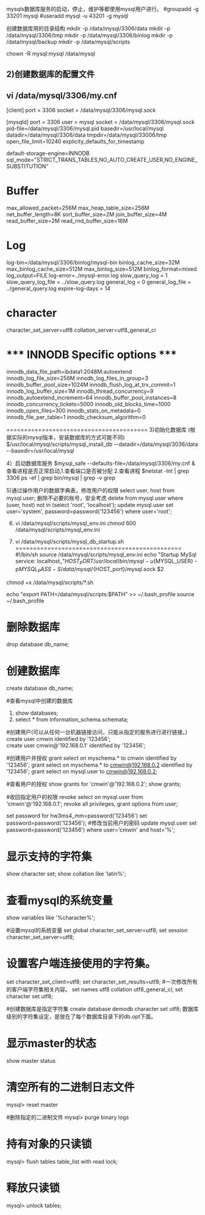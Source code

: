 mysqls数据库服务的启动，停止，维护等都使用mysql用户进行。
#groupadd -g 33201 mysql
#useradd mysql -u 43201 -g mysql

创建数据库用的目录结构
mkdir -p /data/mysql/3306/data
mkdir -p /data/mysql/3306/tmp
mkdir -p /data/mysql/3306/binlog
mkdir -p /data/mysql/backup
mkdir -p /data/mysql/scripts

chown -R mysql:mysql /data/mysql

2)创建数据库的配置文件
-------------------------------
vi /data/mysql/3306/my.cnf
--------------------------------
[client]
port = 3306
socket = /data/mysql/3306/mysql.sock

[mysqld]
port = 3306
user = mysql
socket = /data/mysql/3306/mysql.sock
pid-file=/data/mysql/3306/mysql.pid
basedir=/usr/local/mysql
datadir=/data/mysql/3306/data
tmpdir=/data/mysql/33006/tmp
open_file_limit=10240
explicity_defaults_for_timestamp

default-storage-engine=INNODB
sql_mode="STRICT_TRANS_TABLES,NO_AUTO_CREATE_USER,NO_ENGINE_SUBSTITUTION"

# Buffer
max_allowed_packet=256M
max_heap_table_size=256M
net_buffer_length=8K
sort_buffer_size=2M
join_buffer_size=4M
read_buffer_size=2M
read_rnd_buffer_size=16M

# Log
log-bin=/data/mysql/3306/binlog/mysql-bin
binlog_cache_size=32M
max_binlog_cache_size=512M
max_binlog_size=512M
binlog_format=mixed
log_output=FILE
log-error=../mysql-error.log
slow_query_log = 1
slow_query_log_file = ../slow_query.log
general_log = 0
general_log_file = ../general_query.log
expire-log-days = 14

# character
character_set_server=utf8
collation_server=utf8_general_ci

# *** INNODB Specific options ***
innodb_data_file_path=ibdata1:2048M:autoextend
innodb_log_file_size=256M
innodb_log_files_in_group=3
innodb_buffer_pool_size=1024M
innodb_flush_log_at_trx_commit=1
innodb_log_buffer_size=1M
innodb_thread_concurrency=9
innodb_autoextend_increment=64
innodb_buffer_pool_instances=8
innodb_concurrency_tickets=5000
innodb_old_blocks_time=1000
innodb_open_files=300
innodb_stats_on_metadata=0
innodb_file_per_table=1
innodb_checksum_algorithm=0

========================================
3)初始化数据库 (根据实际的mysql版本，安装数据库的方式可能不同)
$/usr/local/mysql/scripts/mysql_install_db --datadir=/data/mysql/3036/data --basedir=/usr/local/mysql

4）启动数据库服务
$mysql_safe --defaults-file=/data/mysql/3306/my.cnf &
查看进程是否正常启动,1.查看端口是否被分配 2.查看进程
$netstat -lnt | grep 3306
ps -ef | grep bin/mysql | grep -v grep

5)通过操作用户的数据字典表，修改用户的权限
select user, host from mysql.user;
删除不必要的账号，安全考虑
delete from mysql.user where (user, host) not in (select 'root', 'localhost');
update mysql.user set user='system', password=password('123456') where user='root';

6) vi /data/mysql/scripts/mysql_env.ini
chmod 600 /data/mysql/scripts/mysql_env.ini

7) vi /data/mysql/scripts/mysql_db_startup.sh
===============================================
#!/bin/sh
source /data/mysql/scripts/mysql_env.ini
echo "Startup MySql service: localhost_"${HOST_PORT}
/usr/local/bin/mysql -u${MYSQL_USER} -p${MYSQL_PASS} -S /data/mysql/${HOST_port}/mysql.sock $2

chmod +x /data/mysql/scripts/*.sh

echo "export PATH=/data/mysql/scripts:\$PATH" >> ~/.bash_profile
source ~/.bash_profile

# 删除数据库
drop database db_name;

# 创建数据库
create database db_name;

#查看mysql中创建的数据库
1) show databases;
2) select * from information_schema.schemata;

#创建用户(可以从任何一台机器链接访问，只能从指定的服务进行进行链接。)
create user cmwin identified by '123456';    
create user cmwin@'192.168.0.1' identified by '123456';

#创建用户并授权
grant select on myschema.* to cmwin identified by '123456';
grant select on myschema.* to cmwin@192.168.0.2 identified by '123456';
grant select on mysql.user to cmwin@192.168.0.2;

#查看用户的授权
show grants for 'cmwin'@'192.168.0.2';
show grants;

#收回指定用户的权限
revoke select on mysql.user from 'cmwin'@'192.168.0.1';
revoke all privileges, grant options from user;


set password for hw3ms4_mm=password('123456')
set password=password('123456');  #修改当前用户的密码
update mysql.user set password=password('123456') where user='cmwin' and host='%';


# 显示支持的字符集
show character set;
show collation like 'latin%';

# 查看mysql的系统变量
show variables like '%character%';

#设置mysql的系统变量
set global character_set_server=utf8;
set session character_set_server=utf8;

# 设置客户端连接使用的字符集。
set character_set_client=utf8;
set character_set_results=utf8;
#一次修改所有的客户端字符集相关内容。
set names utf8 collation utf8_general_ci;
set character set utf8;


#创建数据库是指定字符集
create database demodb character set utf8;
数据库级别的字符集设定，是放在了每个数据库目录下的db.opt下面。

# 显示master的状态
show master status

# 清空所有的二进制日志文件
mysql> reset master

#删除指定的二进制文件
mysql> purge binary logs 

# 持有对象的只读锁
mysql> flush tables table_list  with read lock;  

# 释放只读锁
mysql> unlock tables;

















